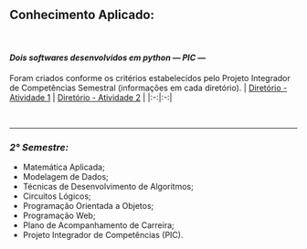 ## **Conhecimento Aplicado:**

</br>

#### ***Dois softwares desenvolvidos em python — PIC —***
Foram criados conforme os critérios estabelecidos pelo Projeto Integrador de Competências Semestral (informações em cada diretório).
| <a href="https://github.com/LoukasLoukanos/Ciencia-da-Computacao/tree/master/SEMESTRES%20BCC%20-%20Conhecimento%20Aplicado/2%C2%B0%20Semestre/PIC%20-%20Projeto%201#projeto-integrador-de-compet%C3%AAncias---atividade-1">Diretório - Atividade 1</a> | <a href="https://github.com/LoukasLoukanos/Ciencia-da-Computacao/tree/master/SEMESTRES%20BCC%20-%20Conhecimento%20Aplicado/2%C2%B0%20Semestre/PIC%20-%20Projeto%202#projeto-integrador-de-compet%C3%AAncias---atividade-2">Diretório - Atividade 2</a> |
|:-:|:-:|

</br>

<hr>

### ***2° Semestre:***
- Matemática Aplicada;
- Modelagem de Dados;
- Técnicas de Desenvolvimento de Algoritmos;
- Circuitos Lógicos;
- Programação Orientada a Objetos;
- Programação Web;
- Plano de Acompanhamento de Carreira;
- Projeto Integrador de Competências (PIC).
